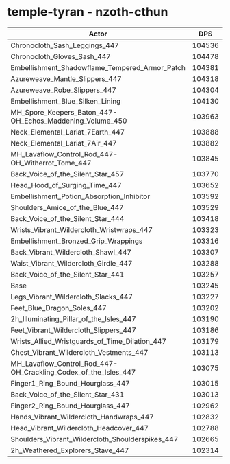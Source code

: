# temple-tyran - nzoth-cthun
| Actor | DPS | Increase |
|---|:---:|:---:|
|Chronocloth_Sash_Leggings_447|104536|1.25%|
|Chronocloth_Gloves_Sash_447|104478|1.19%|
|Embellishment_Shadowflame_Tempered_Armor_Patch|104381|1.10%|
|Azureweave_Mantle_Slippers_447|104318|1.04%|
|Azureweave_Robe_Slippers_447|104304|1.03%|
|Embellishment_Blue_Silken_Lining|104130|0.86%|
|MH_Spore_Keepers_Baton_447-OH_Echos_Maddening_Volume_450|103963|0.70%|
|Neck_Elemental_Lariat_7Earth_447|103888|0.62%|
|Neck_Elemental_Lariat_7Air_447|103882|0.62%|
|MH_Lavaflow_Control_Rod_447-OH_Witherrot_Tome_447|103845|0.58%|
|Back_Voice_of_the_Silent_Star_457|103770|0.51%|
|Head_Hood_of_Surging_Time_447|103652|0.39%|
|Embellishment_Potion_Absorption_Inhibitor|103592|0.34%|
|Shoulders_Amice_of_the_Blue_447|103529|0.28%|
|Back_Voice_of_the_Silent_Star_444|103418|0.17%|
|Wrists_Vibrant_Wildercloth_Wristwraps_447|103323|0.08%|
|Embellishment_Bronzed_Grip_Wrappings|103316|0.07%|
|Back_Vibrant_Wildercloth_Shawl_447|103307|0.06%|
|Waist_Vibrant_Wildercloth_Girdle_447|103288|0.04%|
|Back_Voice_of_the_Silent_Star_441|103257|0.01%|
|Base|103245|0.00%|
|Legs_Vibrant_Wildercloth_Slacks_447|103227|-0.02%|
|Feet_Blue_Dragon_Soles_447|103202|-0.04%|
|2h_Illuminating_Pillar_of_the_Isles_447|103190|-0.05%|
|Feet_Vibrant_Wildercloth_Slippers_447|103186|-0.06%|
|Wrists_Allied_Wristguards_of_Time_Dilation_447|103179|-0.06%|
|Chest_Vibrant_Wildercloth_Vestments_447|103113|-0.13%|
|MH_Lavaflow_Control_Rod_447-OH_Crackling_Codex_of_the_Isles_447|103075|-0.16%|
|Finger1_Ring_Bound_Hourglass_447|103015|-0.22%|
|Back_Voice_of_the_Silent_Star_431|103013|-0.22%|
|Finger2_Ring_Bound_Hourglass_447|102962|-0.27%|
|Hands_Vibrant_Wildercloth_Handwraps_447|102832|-0.40%|
|Head_Vibrant_Wildercloth_Headcover_447|102788|-0.44%|
|Shoulders_Vibrant_Wildercloth_Shoulderspikes_447|102665|-0.56%|
|2h_Weathered_Explorers_Stave_447|102314|-0.90%|
